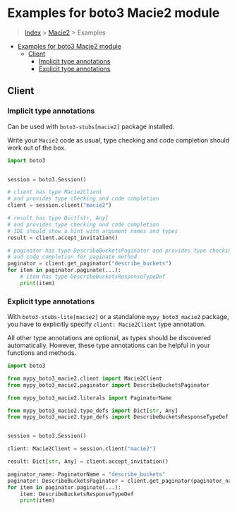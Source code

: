 <a id="examples-for-boto3-macie2-module"></a>

# Examples for boto3 Macie2 module

> [Index](../README.md) > [Macie2](./README.md) > Examples

- [Examples for boto3 Macie2 module](#examples-for-boto3-macie2-module)
  - [Client](#client)
    - [Implicit type annotations](#implicit-type-annotations)
    - [Explicit type annotations](#explicit-type-annotations)

<a id="client"></a>

## Client

<a id="implicit-type-annotations"></a>

### Implicit type annotations

Can be used with `boto3-stubs[macie2]` package installed.

Write your `Macie2` code as usual, type checking and code completion should
work out of the box.

```python
import boto3


session = boto3.Session()

# client has type Macie2Client
# and provides type checking and code completion
client = session.client("macie2")

# result has type Dict[str, Any]
# and provides type checking and code completion
# IDE should show a hint with argument names and types
result = client.accept_invitation()

# paginator has type DescribeBucketsPaginator and provides type checking
# and code completion for paginate method
paginator = client.get_paginator("describe_buckets")
for item in paginator.paginate(...):
    # item has type DescribeBucketsResponseTypeDef
    print(item)
```

<a id="explicit-type-annotations"></a>

### Explicit type annotations

With `boto3-stubs-lite[macie2]` or a standalone `mypy_boto3_macie2` package,
you have to explicitly specify `client: Macie2Client` type annotation.

All other type annotations are optional, as types should be discovered
automatically. However, these type annotations can be helpful in your functions
and methods.

```python
import boto3

from mypy_boto3_macie2.client import Macie2Client
from mypy_boto3_macie2.paginator import DescribeBucketsPaginator

from mypy_boto3_macie2.literals import PaginatorName

from mypy_boto3_macie2.type_defs import Dict[str, Any]
from mypy_boto3_macie2.type_defs import DescribeBucketsResponseTypeDef


session = boto3.Session()

client: Macie2Client = session.client("macie2")

result: Dict[str, Any] = client.accept_invitation()

paginator_name: PaginatorName = "describe_buckets"
paginator: DescribeBucketsPaginator = client.get_paginator(paginator_name)
for item in paginator.paginate(...):
    item: DescribeBucketsResponseTypeDef
    print(item)
```
